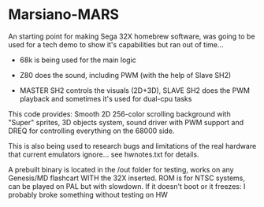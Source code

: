 # Marsiano-MARS
An starting point for making Sega 32X homebrew software, was going to be used for a tech demo to show it's capabilities but ran out of time...

- 68k is being used for the main logic

- Z80 does the sound, including PWM (with the help of Slave SH2)

- MASTER SH2 controls the visuals (2D+3D), SLAVE SH2 does the PWM playback and sometimes it's used for dual-cpu tasks

This code provides: Smooth 2D 256-color scrolling background with "Super" sprites, 3D objects system, sound driver with PWM support and DREQ for controlling everything on the 68000 side.

This is also being used to research bugs and limitations of the real hardware that current emulators ignore... see hwnotes.txt for details.

A prebuilt binary is located in the /out folder for testing, works on any Genesis/MD flashcart WITH the 32X inserted. ROM is for NTSC systems, can be played on PAL but with slowdown.
If it doesn't boot or it freezes: I probably broke something without testing on HW

